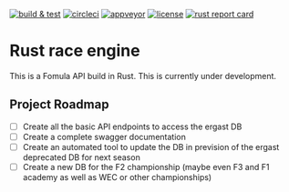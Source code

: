 [![build & test](https://github.com/thibault-cne/rust-race-engine/actions/workflows/rust.yml/badge.svg)](https://github.com/thibault-cne/rust-race-engine/actions/workflows/rust.yml)
[![circleci](https://img.shields.io/circleci/build/gh/thibault-cne/rust-race-engine?logo=circleci&logoColor=white&label=circleci)](https://github.com/thibault-cne/rust-race-engine)
[![appveyor](https://img.shields.io/appveyor/build/thibault-cne/rust-race-engine?logo=appveyor&logoColor=white&label=appveyor)](https://github.com/thibault-cne/rust-race-engine)
[![license](https://img.shields.io/github/license/thibault-cne/rust-race-engine)](https://www.gnu.org/licenses/gpl-3.0.en.html)
[![rust report card](https://rust-reportcard.xuri.me/badge/github.com/thibault-cne/rust-race-engine)](https://rust-reportcard.xuri.me/report/github.com/thibault-cne/rust-race-engine)

# Rust race engine

This is a Fomula API build in Rust.
This is currently under development.

## Project Roadmap

- [ ] Create all the basic API endpoints to access the ergast DB
- [ ] Create a complete swagger documentation
- [ ] Create an automated tool to update the DB in prevision of the ergast deprecated DB for next season
- [ ] Create a new DB for the F2 championship (maybe even F3 and F1 academy as well as WEC or other championships)
